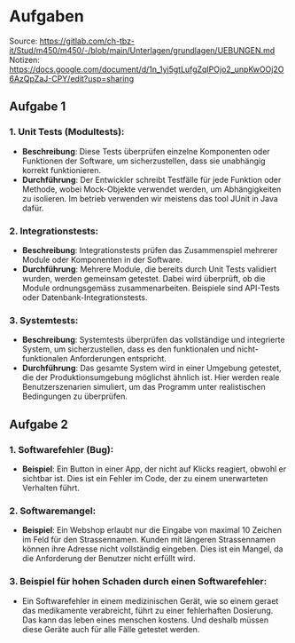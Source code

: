 # Aufgaben
Source: https://gitlab.com/ch-tbz-it/Stud/m450/m450/-/blob/main/Unterlagen/grundlagen/UEBUNGEN.md <br>
Notizen: https://docs.google.com/document/d/1n_1yi5gtLufgZqIPOjo2_unpKwOOj2O6AzQpZaJ-CPY/edit?usp=sharing

## Aufgabe 1

### 1. Unit Tests (Modultests):
   - **Beschreibung**: Diese Tests überprüfen einzelne Komponenten oder Funktionen der Software, um sicherzustellen, dass sie unabhängig korrekt funktionieren.
   - **Durchführung**: Der Entwickler schreibt Testfälle für jede Funktion oder Methode, wobei Mock-Objekte verwendet werden, um Abhängigkeiten zu isolieren. Im betrieb verwenden wir meistens das tool JUnit in Java dafür.

### 2. Integrationstests:
   - **Beschreibung**: Integrationstests prüfen das Zusammenspiel mehrerer Module oder Komponenten in der Software.
   - **Durchführung**: Mehrere Module, die bereits durch Unit Tests validiert wurden, werden gemeinsam getestet. Dabei wird überprüft, ob die Module ordnungsgemäss zusammenarbeiten. Beispiele sind API-Tests oder Datenbank-Integrationstests.

### 3. Systemtests:
   - **Beschreibung**: Systemtests überprüfen das vollständige und integrierte System, um sicherzustellen, dass es den funktionalen und nicht-funktionalen Anforderungen entspricht.
   - **Durchführung**: Das gesamte System wird in einer Umgebung getestet, die der Produktionsumgebung möglichst ähnlich ist. Hier werden reale Benutzerszenarien simuliert, um das Programm unter realistischen Bedingungen zu überprüfen.

## Aufgabe 2

### 1. Softwarefehler (Bug): 
  - **Beispiel**: Ein Button in einer App, der nicht auf Klicks reagiert, obwohl er sichtbar ist. Dies ist ein Fehler im Code, der zu einem unerwarteten Verhalten führt.
### 2. Softwaremangel:
  - **Beispiel**: Ein Webshop erlaubt nur die Eingabe von maximal 10 Zeichen im Feld für den Strassennamen. Kunden mit längeren Strassennamen können ihre Adresse nicht vollständig eingeben. Dies ist ein Mangel, da die Anforderung der Benutzer nicht erfüllt wird.
### 3. Beispiel für hohen Schaden durch einen Softwarefehler:
  - Ein Softwarefehler in einem medizinischen Gerät, wie so einem geraet das medikamente verabreicht, führt zu einer fehlerhaften Dosierung. Das kann das leben eines menschen kostens. Und deshalb müssen diese Geräte auch für alle Fälle getestet werden.
